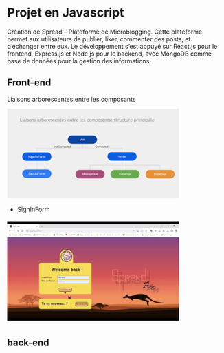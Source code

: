 # Projet en Javascript

Création de Spread – Plateforme de Microblogging. 
Cette plateforme permet aux utilisateurs de publier, liker, commenter des posts, et d’échanger entre eux. Le développement s’est appuyé sur React.js pour le frontend, Express.js et Node.js pour le backend, avec MongoDB comme base de données pour la gestion des informations. 

## Front-end
Liaisons arborescentes entre les composants

<img src="projet/client/src/composants/Icones/liasison_front.png" alt="Illustration" width="400"/>

- SignInForm
<img src="projet/client/src/composants/Icones/page_connection.jpg" alt="Illustration" width="400"/>

## back-end

